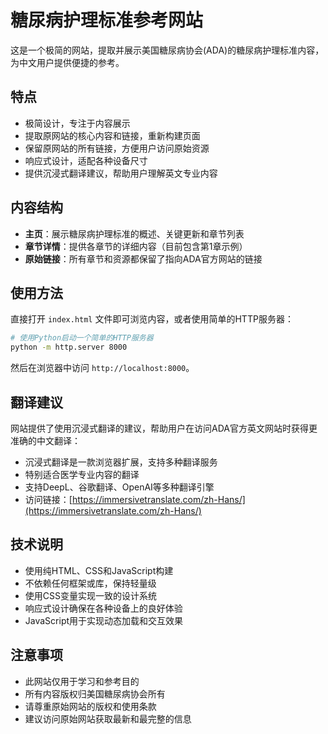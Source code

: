 # 糖尿病护理标准参考网站

这是一个极简的网站，提取并展示美国糖尿病协会(ADA)的糖尿病护理标准内容，为中文用户提供便捷的参考。

## 特点

- 极简设计，专注于内容展示
- 提取原网站的核心内容和链接，重新构建页面
- 保留原网站的所有链接，方便用户访问原始资源
- 响应式设计，适配各种设备尺寸
- 提供沉浸式翻译建议，帮助用户理解英文专业内容

## 内容结构

- **主页**：展示糖尿病护理标准的概述、关键更新和章节列表
- **章节详情**：提供各章节的详细内容（目前包含第1章示例）
- **原始链接**：所有章节和资源都保留了指向ADA官方网站的链接

## 使用方法

直接打开 `index.html` 文件即可浏览内容，或者使用简单的HTTP服务器：

```bash
# 使用Python启动一个简单的HTTP服务器
python -m http.server 8000
```

然后在浏览器中访问 `http://localhost:8000`。

## 翻译建议

网站提供了使用沉浸式翻译的建议，帮助用户在访问ADA官方英文网站时获得更准确的中文翻译：

- 沉浸式翻译是一款浏览器扩展，支持多种翻译服务
- 特别适合医学专业内容的翻译
- 支持DeepL、谷歌翻译、OpenAI等多种翻译引擎
- 访问链接：[https://immersivetranslate.com/zh-Hans/](https://immersivetranslate.com/zh-Hans/)

## 技术说明

- 使用纯HTML、CSS和JavaScript构建
- 不依赖任何框架或库，保持轻量级
- 使用CSS变量实现一致的设计系统
- 响应式设计确保在各种设备上的良好体验
- JavaScript用于实现动态加载和交互效果

## 注意事项

- 此网站仅用于学习和参考目的
- 所有内容版权归美国糖尿病协会所有
- 请尊重原始网站的版权和使用条款
- 建议访问原始网站获取最新和最完整的信息
